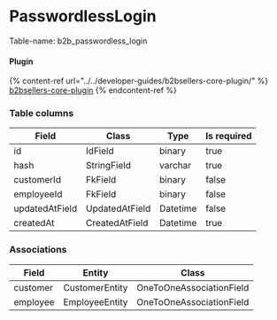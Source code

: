 # PasswordlessLogin

Table-name: b2b\_passwordless\_login

#### Plugin

{% content-ref url="../../developer-guides/b2bsellers-core-plugin/" %}
[b2bsellers-core-plugin](../../developer-guides/b2bsellers-core-plugin/)
{% endcontent-ref %}

### Table columns

| Field          | Class          | Type     | Is required |
| -------------- | -------------- | -------- | ----------- |
| id             | IdField        | binary   | true        |
| hash           | StringField    | varchar  | true        |
| customerId     | FkField        | binary   | false       |
| employeeId     | FkField        | binary   | false       |
| updatedAtField | UpdatedAtField | Datetime | false       |
| createdAt      | CreatedAtField | Datetime | true        |

### Associations

| Field    | Entity         | Class                    |
| -------- | -------------- | ------------------------ |
| customer | CustomerEntity | OneToOneAssociationField |
| employee | EmployeeEntity | OneToOneAssociationField |
